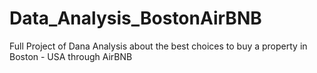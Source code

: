 # Data_Analysis_BostonAirBNB
Full Project of Dana Analysis about the best choices to buy a property in Boston - USA through AirBNB
